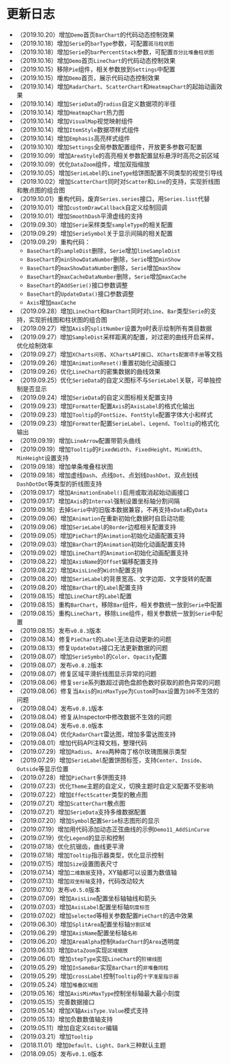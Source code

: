 
# 更新日志

* （2019.10.20）增加`Demo`首页`BarChart`的代码动态控制效果
* （2019.10.18）增加`Serie`的`barType`参数，可配置`斑马柱状图`
* （2019.10.18）增加`Serie`的`barPercentStack`参数，可配置`百分比堆叠柱状图`
* （2019.10.16）增加`Demo`首页`LineChart`的代码动态控制效果
* （2019.10.15）移除`Pie`组件，相关参数放到`Settings`中配置
* （2019.10.15）增加`Demo`首页，展示代码动态控制效果
* （2019.10.14）增加`RadarChart`、`ScatterChart`和`HeatmapChart`的起始动画效果
* （2019.10.14）增加`SerieData`的`radius`自定义数据项的半径
* （2019.10.14）增加`HeatmapChart`热力图
* （2019.10.14）增加`VisualMap`视觉映射组件
* （2019.10.14）增加`ItemStyle`数据项样式组件
* （2019.10.14）增加`Emphasis`高亮样式组件
* （2019.10.10）增加`Settings`全局参数配置组件，开放更多参数可配置
* （2019.10.09）增加`AreaStyle`的高亮相关参数配置鼠标悬浮时高亮之前区域
* （2019.10.09）优化`DataZoom`组件，增加双指缩放
* （2019.10.05）增加`SerieLabel`的`LineType`给饼图配置不同类型的视觉引导线
* （2019.10.02）增加`ScatterChart`同时对`Scatter`和`Line`的支持，实现折线图和散点图的组合图
* （2019.10.01）重构代码，废弃`Series.series`接口，用`Series.list`代替
* （2019.10.01）增加`customDrawCallback`自定义绘制回调
* （2019.10.01）增加`SmoothDash`平滑虚线的支持
* （2019.09.30）增加`Serie`采样类型`sampleType`的相关配置
* （2019.09.29）增加`SerieSymbol`关于显示间隔的相关配置
* （2019.09.29）重构代码：
  * `BaseChart`的`sampleDist`删除，`Serie`增加`lineSampleDist`
  * `BaseChart`的`minShowDataNumber`删除，`Serie`增加`minShow`
  * `BaseChart`的`maxShowDataNumber`删除，`Serie`增加`maxShow`
  * `BaseChart`的`maxCacheDataNumber`删除，`Serie`增加`maxCache`
  * `BaseChart`的`AddSerie()`接口参数调整
  * `BaseChart`的`UpdateData()`接口参数调整
  * `Axis`增加`maxCache`
* （2019.09.28）增加`LineChart`和`BarChart`同时对`Line`、`Bar`类型`Serie`的支持，实现折线图和柱状图的组合图
* （2019.09.27）增加`Axis`的`splitNumber`设置为`0`时表示绘制所有类目数据
* （2019.09.27）增加`SampleDist`采样距离的配置，对过密的曲线开启采样，优化绘制效率
* （2019.09.27）增加`XCharts问答`、`XChartsAPI接口`、`XCharts配置项手册`等文档
* （2019.09.26）增加`AnimationReset()`重置初始化动画接口
* （2019.09.26）优化`LineChart`的密集数据的曲线效果
* （2019.09.25）优化`SerieData`的自定义图标不与`SerieLabel`关联，可单独控制是否显示
* （2019.09.24）增加`SerieData`的自定义图标相关配置支持
* （2019.09.23）增加`Formatter`配置`Axis`的`AxisLabel`的格式化输出
* （2019.09.23）增加`Tooltip`的`FontSize`、`FontStyle`配置字体大小和样式
* （2019.09.23）增加`Formatter`配置`SerieLabel`、`Legend`、`Tooltip`的格式化输出
* （2019.09.19）增加`LineArrow`配置带箭头曲线
* （2019.09.19）增加`Tooltip`的`FixedWidth`、`FixedHeight`、`MinWidth`、`MinHeight`设置支持
* （2019.09.18）增加单条堆叠柱状图
* （2019.09.18）增加虚线`Dash`、点线`Dot`、点划线`DashDot`、双点划线`DashDotDot`等类型的折线图支持
* （2019.09.17）增加`AnimationEnabel()`启用或取消起始动画接口
* （2019.09.17）增加`Axis`的`Interval`强制设置坐标轴分割间隔
* （2019.09.16）去掉`Serie`中的旧版本数据兼容，不再支持`xData`和`yData`
* （2019.09.06）增加`Animation`在重新初始化数据时自启动功能
* （2019.09.06）增加`SerieLabel`的`Border`边框相关配置支持
* （2019.09.05）增加`PieChart`的`Animation`初始化动画配置支持
* （2019.09.03）增加`BarChart`的`Animation`初始化动画配置支持
* （2019.09.02）增加`LineChart`的`Animation`初始化动画配置支持
* （2019.08.22）增加`AxisName`的`Offset`偏移配置支持
* （2019.08.22）增加`AxisLine`的`Width`配置支持
* （2019.08.20）增加`SerieLabel`的背景宽高、文字边距、文字旋转的配置
* （2019.08.20）增加`BarChart`的`Label`配置支持
* （2019.08.15）增加`LineChart`的`Label`配置
* （2019.08.15）重构`BarChart`，移除`Bar`组件，相关参数统一放到`Serie`中配置
* （2019.08.15）重构`LineChart`，移除`Line`组件，相关参数统一放到`Serie`中配置
* （2019.08.15）发布`v0.8.3`版本
* （2019.08.14）修复`PieChart`的`Label`无法自动更新的问题
* （2019.08.13）修复`UpdateData`接口无法更新数据的问题
* （2019.08.07）增加`SerieSymbol`的`Color`、`Opacity`配置
* （2019.08.07）发布`v0.8.2`版本
* （2019.08.07）修复区域平滑折线图显示异常的问题
* （2019.08.06）修复`serie`系列数超过调色盘颜色数时获取的颜色异常的问题
* （2019.08.06）修复当`Axis`的`minMaxType`为`Custom`时`max`设置为`100`不生效的问题
* （2019.08.04）发布`v0.8.1`版本
* （2019.08.04）修复从Inspector中修改数据不生效的问题
* （2019.08.04）发布`v0.8.0`版本
* （2019.08.04）优化`RadarChart`雷达图，增加多雷达图支持
* （2019.08.01）增加代码API注释文档，整理代码
* （2019.07.29）增加`Radius`、`Area`两种南丁格尔玫瑰图展示类型
* （2019.07.29）增加`SerieLabel`配置饼图标签，支持`Center`、`Inside`、`Outside`等显示位置
* （2019.07.28）增加`PieChart`多饼图支持
* （2019.07.23）优化`Theme`主题的自定义，切换主题时自定义配置不受影响
* （2019.07.22）增加`EffectScatter`类型的散点图
* （2019.07.21）增加`ScatterChart`散点图
* （2019.07.21）增加`SerieData`支持多维数据配置
* （2019.07.20）增加`Symbol`配置`Serie`标志图形的显示
* （2019.07.19）增加用代码添加动态正弦曲线的示例`Demo11_AddSinCurve`
* （2019.07.19）优化`Legend`的显示和控制
* （2019.07.18）优化抗锯齿，曲线更平滑
* （2019.07.18）增加`Tooltip`指示器类型，优化显示控制
* （2019.07.15）增加`Size`设置图表尺寸
* （2019.07.14）增加`二维数据`支持，XY轴都可以设置为数值轴
* （2019.07.13）增加`双坐标轴`支持，代码改动较大
* （2019.07.10）发布`v0.5.0`版本
* （2019.07.09）增加`AxisLine`配置坐标轴轴线和箭头
* （2019.07.03）增加`AxisLabel`配置坐标轴`刻度标签`
* （2019.07.02）增加`selected`等相关参数配置`PieChart`的选中效果
* （2019.06.30）增加`SplitArea`配置坐标轴`分割区域`
* （2019.06.29）增加`AxisName`配置坐标轴`名称`
* （2019.06.20）增加`AreaAlpha`控制`RadarChart`的`Area`透明度
* （2019.06.13）增加`DataZoom`实现`区域缩放`
* （2019.06.01）增加`stepType`实现`LineChart`的`阶梯线图`
* （2019.05.29）增加`InSameBar`实现`BarChart`的`非堆叠同柱`
* （2019.05.29）增加`crossLabel`控制`Tooltip`的`十字准星指示器`
* （2019.05.24）增加`堆叠区域图`
* （2019.05.16）增加`AxisMinMaxType`控制坐标轴最大最小刻度
* （2019.05.15）完善数据接口
* （2019.05.14）增加X轴`AxisType.Value`模式支持
* （2019.05.13）增加负数数值轴支持
* （2019.05.11）增加自定义`Editor`编辑
* （2019.03.21）增加`Tooltip`
* （2018.11.01）增加`Default`、`Light`、`Dark`三种默认主题
* （2018.09.05）发布`v0.1.0`版本
